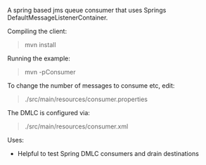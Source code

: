 A spring based jms queue consumer that uses Springs DefaultMessageListenerContainer.

Compiling the client:

   >mvn install

Running the example:

   >mvn -pConsumer

To change the number of messages to consume etc, edit:

   >./src/main/resources/consumer.properties

The DMLC is configured via:

   >./src/main/resources/consumer.xml


Uses:

- Helpful to test Spring DMLC consumers and drain destinations

